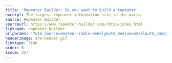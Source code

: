 ```yaml
---
title: 'Repeater Builder: So you want to build a repeater'
excerpt: The largest repeater information site in the world.
source: Repeater Builder
sourceurl: https://www.repeater-builder.com/rbtip/index.html
linkname: repeater-builder
urlparams: '?utm_source=amateur-radio-weekly&utm_medium=email&utm_campaign=newsletter'
headerimage: arw-header.gif
linktype: link
order: 6
issue: 357
---
```

